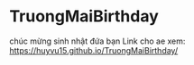 # TruongMaiBirthday
chúc mừng sinh nhật đứa bạn
Link cho ae xem: https://huyvu15.github.io/TruongMaiBirthday/
